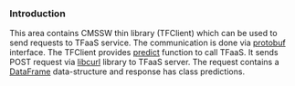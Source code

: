 ### Introduction
This area contains CMSSW thin library (TFClient) which can be used to
send requests to TFaaS service.
The communication is done via
[protobuf](https://developers.google.com/protocol-buffers/) interface.  The
TFClient provides [predict](https://github.com/vkuznet/TFaaS/blob/master/src/cpp/TFClient/plugins/TFClient.cc#L108)
function to call TFaaS. It sends
POST request via [libcurl](https://curl.haxx.se/libcurl)
library to TFaaS server. The request contains a
[DataFrame](https://github.com/vkuznet/TFaaS/blob/master/src/proto/tfaas.proto)
data-structure and response has class predictions.
